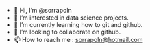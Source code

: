 - 👋 Hi, I’m @sorrapoln
- 👀 I’m interested in data science projects.
- 🌱 I’m currently learning how to git and github.
- 💞️ I’m looking to collaborate on github.
- 📫 How to reach me : sorrapoln@hotmail.com

<!---
sorrapoln/sorrapoln is a ✨ special ✨ repository because its `README.md` (this file) appears on your GitHub profile.
You can click the Preview link to take a look at your changes.
--->
